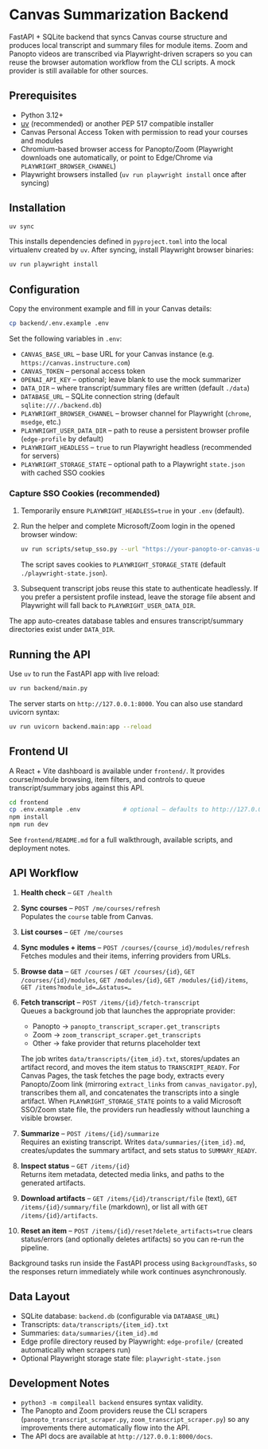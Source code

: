 # Canvas Summarization Backend

FastAPI + SQLite backend that syncs Canvas course structure and produces local transcript and summary files for module items. Zoom and Panopto videos are transcribed via Playwright-driven scrapers so you can reuse the browser automation workflow from the CLI scripts. A mock provider is still available for other sources.

## Prerequisites

- Python 3.12+
- [uv](https://github.com/astral-sh/uv) (recommended) or another PEP 517 compatible installer
- Canvas Personal Access Token with permission to read your courses and modules
- Chromium-based browser access for Panopto/Zoom (Playwright downloads one automatically, or point to Edge/Chrome via `PLAYWRIGHT_BROWSER_CHANNEL`)
- Playwright browsers installed (`uv run playwright install` once after syncing)

## Installation

```bash
uv sync
```

This installs dependencies defined in `pyproject.toml` into the local virtualenv created by `uv`. After syncing, install Playwright browser binaries:

```bash
uv run playwright install
```

## Configuration

Copy the environment example and fill in your Canvas details:

```bash
cp backend/.env.example .env
```

Set the following variables in `.env`:

- `CANVAS_BASE_URL` – base URL for your Canvas instance (e.g. `https://canvas.instructure.com`)
- `CANVAS_TOKEN` – personal access token
- `OPENAI_API_KEY` – optional; leave blank to use the mock summarizer
- `DATA_DIR` – where transcript/summary files are written (default `./data`)
- `DATABASE_URL` – SQLite connection string (default `sqlite:///./backend.db`)
- `PLAYWRIGHT_BROWSER_CHANNEL` – browser channel for Playwright (`chrome`, `msedge`, etc.)
- `PLAYWRIGHT_USER_DATA_DIR` – path to reuse a persistent browser profile (`edge-profile` by default)
- `PLAYWRIGHT_HEADLESS` – `true` to run Playwright headless (recommended for servers)
- `PLAYWRIGHT_STORAGE_STATE` – optional path to a Playwright `state.json` with cached SSO cookies

### Capture SSO Cookies (recommended)

1. Temporarily ensure `PLAYWRIGHT_HEADLESS=true` in your `.env` (default).
2. Run the helper and complete Microsoft/Zoom login in the opened browser window:

   ```bash
   uv run scripts/setup_sso.py --url "https://your-panopto-or-canvas-url"
   ```

   The script saves cookies to `PLAYWRIGHT_STORAGE_STATE` (default `./playwright-state.json`).
3. Subsequent transcript jobs reuse this state to authenticate headlessly. If you prefer a persistent
   profile instead, leave the storage file absent and Playwright will fall back to `PLAYWRIGHT_USER_DATA_DIR`.

The app auto-creates database tables and ensures transcript/summary directories exist under `DATA_DIR`.

## Running the API

Use `uv` to run the FastAPI app with live reload:

```bash
uv run backend/main.py
```

The server starts on `http://127.0.0.1:8000`. You can also use standard uvicorn syntax:

```bash
uv run uvicorn backend.main:app --reload
```

## Frontend UI

A React + Vite dashboard is available under `frontend/`. It provides course/module browsing, item filters, and controls to queue transcript/summary jobs against this API.

```bash
cd frontend
cp .env.example .env            # optional – defaults to http://127.0.0.1:8000
npm install
npm run dev
```

See `frontend/README.md` for a full walkthrough, available scripts, and deployment notes.

## API Workflow

1. **Health check** – `GET /health`
2. **Sync courses** – `POST /me/courses/refresh`  
   Populates the `course` table from Canvas.
3. **List courses** – `GET /me/courses`
4. **Sync modules + items** – `POST /courses/{course_id}/modules/refresh`  
   Fetches modules and their items, inferring providers from URLs.
5. **Browse data** – `GET /courses` / `GET /courses/{id}`, `GET /courses/{id}/modules`, `GET /modules/{id}`, `GET /modules/{id}/items`, `GET /items?module_id=…&status=…`
6. **Fetch transcript** – `POST /items/{id}/fetch-transcript`  
   Queues a background job that launches the appropriate provider:
   - Panopto → `panopto_transcript_scraper.get_transcripts`
   - Zoom → `zoom_transcript_scraper.get_transcripts`
   - Other → fake provider that returns placeholder text

   The job writes `data/transcripts/{item_id}.txt`, stores/updates an artifact record, and moves the item status to `TRANSCRIPT_READY`.
   For Canvas Pages, the task fetches the page body, extracts every Panopto/Zoom link (mirroring `extract_links` from `canvas_navigator.py`), transcribes them all, and concatenates the transcripts into a single artifact.
   When `PLAYWRIGHT_STORAGE_STATE` points to a valid Microsoft SSO/Zoom state file, the providers run headlessly without launching a visible browser.
7. **Summarize** – `POST /items/{id}/summarize`  
   Requires an existing transcript. Writes `data/summaries/{item_id}.md`, creates/updates the summary artifact, and sets status to `SUMMARY_READY`.
8. **Inspect status** – `GET /items/{id}`  
   Returns item metadata, detected media links, and paths to the generated artifacts.
9. **Download artifacts** – `GET /items/{id}/transcript/file` (text), `GET /items/{id}/summary/file` (markdown), or list all with `GET /items/{id}/artifacts`.
10. **Reset an item** – `POST /items/{id}/reset?delete_artifacts=true` clears status/errors (and optionally deletes artifacts) so you can re-run the pipeline.

Background tasks run inside the FastAPI process using `BackgroundTasks`, so the responses return immediately while work continues asynchronously.

## Data Layout

- SQLite database: `backend.db` (configurable via `DATABASE_URL`)
- Transcripts: `data/transcripts/{item_id}.txt`
- Summaries: `data/summaries/{item_id}.md`
- Edge profile directory reused by Playwright: `edge-profile/` (created automatically when scrapers run)
- Optional Playwright storage state file: `playwright-state.json`

## Development Notes

- `python3 -m compileall backend` ensures syntax validity.
- The Panopto and Zoom providers reuse the CLI scrapers (`panopto_transcript_scraper.py`, `zoom_transcript_scraper.py`) so any improvements there automatically flow into the API.
- The API docs are available at `http://127.0.0.1:8000/docs`.
